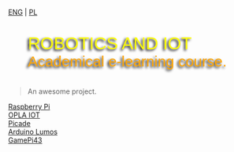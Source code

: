 [ENG](/) | [PL](PL/home.md)
<figure class="gpi">
<link href="https://fonts.cdnfonts.com/css/major-mono-display-2" rel="stylesheet">
                
  <figcaption>ROBOTICS AND IOT<br><span>Academical e-learning course.</span></figcaption>
  <style>
    @import url('https://fonts.cdnfonts.com/css/major-mono-display-2');
    .gpi {
      font-family:  'Major Mono Display', sans-serif;                                   
      font-size: 35px;
      color: yellow;
      text-shadow: -3px 3px 5px black;
    }
    figcaption span {
      color: orange;
      font-size: 30px
    }
  </style>
</figure>

> An awesome project.


<div class="card-group">
    <div class="card5 card">
      <a href="#/home/home">
        <div class="crt">
          <div class="card-content">Raspberry Pi</div>
        </div>
      </a>
    </div>
    <div class="card4 card">
      <a href="#/home/home">
        <div class="crt">
          <div class="card-content">OPLA IOT</div>
        </div>
      </a>
    </div>
    <div class="card3 card">
      <a href="#/picade/picade">
        <div class="crt">
          <div class="card-content">Picade</div>
        </div>
      </a>
    </div>
    <div class="card2 card">
      <a href="#/Lumos/Lumos">
        <div class="crt">
          <div class="card-content">Arduino Lumos</div>
        </div>
      </a>
    </div>
    <div class="card1 card">
      <a href="#/gamepi43/gamepi43">
        <div class="crt">
          <div class="card-content">GamePi43</div>
        </div>
      </a>
    </div>
</div>


